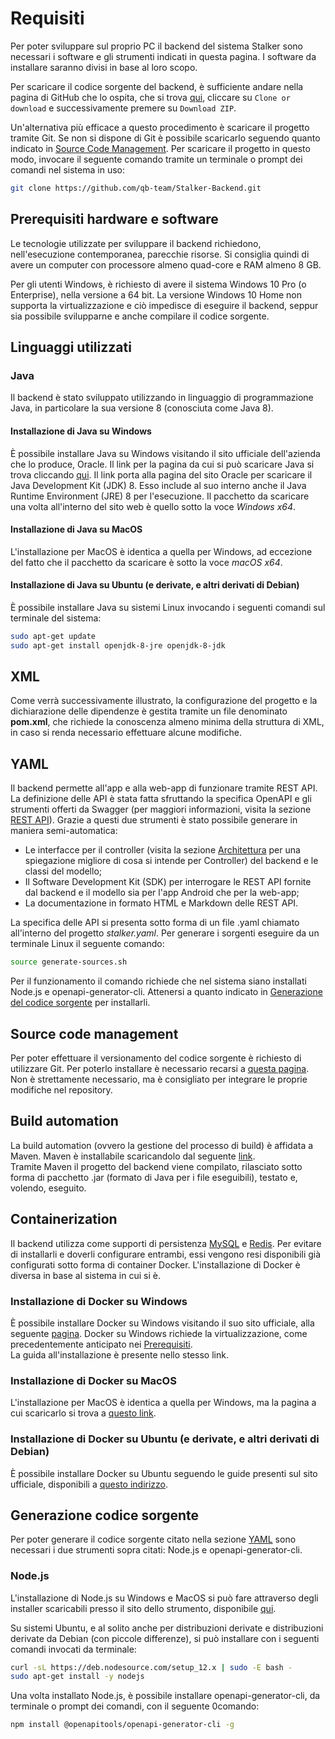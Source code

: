# Requisiti
Per poter sviluppare sul proprio PC il backend del sistema Stalker sono necessari i software e gli strumenti indicati in questa pagina.
I software da installare saranno divisi in base al loro scopo.

Per scaricare il codice sorgente del backend, è sufficiente andare nella pagina di GitHub che lo ospita, che si trova [qui](https://github.com/qb-team/Stalker-Backend), cliccare su `Clone or download` e successivamente premere su `Download ZIP`.

Un'alternativa più efficace a questo procedimento è scaricare il progetto tramite Git. Se non si dispone di Git è possibile scaricarlo seguendo quanto indicato in [Source Code Management](#source-code-management). Per scaricare il progetto in questo modo, invocare il seguente comando tramite un terminale o prompt dei comandi nel sistema in uso:
```bash
git clone https://github.com/qb-team/Stalker-Backend.git
```

<a name="prerequisiti"></a>
## Prerequisiti hardware e software
Le tecnologie utilizzate per sviluppare il backend richiedono, nell'esecuzione contemporanea, parecchie risorse. Si consiglia quindi di avere un computer con processore almeno quad-core e RAM almeno 8 GB.

Per gli utenti Windows, è richiesto di avere il sistema Windows 10 Pro (o Enterprise), nella versione a 64 bit. La versione Windows 10 Home non supporta la virtualizzazione e ciò impedisce di eseguire il backend, seppur sia possibile svilupparne e anche compilare il codice sorgente.

## Linguaggi utilizzati
### Java
Il backend è stato sviluppato utilizzando in linguaggio di programmazione Java, in particolare la sua versione 8 (conosciuta come Java 8).

#### Installazione di Java su Windows
È possibile installare Java su Windows visitando il sito ufficiale dell'azienda che lo produce, Oracle. Il link per la pagina da cui si può scaricare Java si trova cliccando [qui](https://www.oracle.com/java/technologies/javase/javase-jdk8-downloads.html). Il link porta alla pagina del sito Oracle per scaricare il Java Development Kit (JDK) 8. Esso include al suo interno anche il Java Runtime Environment (JRE) 8 per l'esecuzione.
Il pacchetto da scaricare una volta all'interno del sito web è quello sotto la voce *Windows x64*.

#### Installazione di Java su MacOS
L'installazione per MacOS è identica a quella per Windows, ad eccezione del fatto che il pacchetto da scaricare è sotto la voce *macOS x64*.

#### Installazione di Java su Ubuntu (e derivate, e altri derivati di Debian)
È possibile installare Java su sistemi Linux invocando i seguenti comandi sul terminale del sistema:
```bash
sudo apt-get update
sudo apt-get install openjdk-8-jre openjdk-8-jdk
```

## XML
Come verrà successivamente illustrato, la configurazione del progetto e la dichiarazione delle dipendenze è gestita tramite un file denominato **pom.xml**, che richiede la conoscenza almeno minima della struttura di XML, in caso si renda necessario effettuare alcune modifiche.

<a name="yaml"></a>
## YAML
Il backend permette all'app e alla web-app di funzionare tramite REST API. La definizione delle API è stata fatta sfruttando la specifica OpenAPI e gli strumenti offerti da Swagger (per maggiori informazioni, visita la sezione [REST API](/restapi/introduzione/)). Grazie a questi due strumenti è stato possibile generare in maniera semi-automatica:

- Le interfacce per il controller (visita la sezione [Architettura](/restapi/architettura/) per una spiegazione migliore di cosa si intende per Controller) del backend e le classi del modello;
- Il Software Development Kit (SDK) per interrogare le REST API fornite dal backend e il modello sia per l'app Android che per la web-app;
- La documentazione in formato HTML e Markdown delle REST API.

La specifica delle API si presenta sotto forma di un file .yaml chiamato all'interno del progetto *stalker.yaml*. Per generare i sorgenti eseguire da un terminale Linux il seguente comando:
```bash
source generate-sources.sh
```

Per il funzionamento il comando richiede che nel sistema siano installati Node.js e openapi-generator-cli. Attenersi a quanto indicato in [Generazione del codice sorgente](#generazione-codice-sorgente) per installarli.

<a name="source-code-management"></a>
## Source code management
Per poter effettuare il versionamento del codice sorgente è richiesto di utilizzare Git.
Per poterlo installare è necessario recarsi a [questa pagina](https://git-scm.com/downloads).  
Non è strettamente necessario, ma è consigliato per integrare le proprie modifiche nel repository.

## Build automation
La build automation (ovvero la gestione del processo di build) è affidata a Maven. Maven è installabile scaricandolo dal seguente [link](https://maven.apache.org/download.cgi).  
Tramite Maven il progetto del backend viene compilato, rilasciato sotto forma di pacchetto .jar (formato di Java per i file eseguibili), testato e, volendo, eseguito.

## Containerization
Il backend utilizza come supporti di persistenza [MySQL](https://www.mysql.com/it/) e [Redis](https://redis.io/). Per evitare di installarli e doverli configurare entrambi, essi vengono resi disponibili già configurati sotto forma di container Docker. L'installazione di Docker è diversa in base al sistema in cui si è.

### Installazione di Docker su Windows
È possibile installare Docker su Windows visitando il suo sito ufficiale, alla seguente [pagina](https://hub.docker.com/editions/community/docker-ce-desktop-windows). Docker su Windows richiede la virtualizzazione, come precedentemente anticipato nei [Prerequisiti](#prerequisiti).  
La guida all'installazione è presente nello stesso link.

### Installazione di Docker su MacOS
L'installazione per MacOS è identica a quella per Windows, ma la pagina a cui scaricarlo si trova a [questo link](https://hub.docker.com/editions/community/docker-ce-desktop-mac).

### Installazione di Docker su Ubuntu (e derivate, e altri derivati di Debian)
È possibile installare Docker su Ubuntu seguendo le guide presenti sul sito ufficiale, disponibili a [questo indirizzo](https://docs.docker.com/engine/install/ubuntu/).

<a name="generazione-codice-sorgente"></a>
## Generazione codice sorgente
Per poter generare il codice sorgente citato nella sezione [YAML](#yaml) sono necessari i due strumenti sopra citati: Node.js e openapi-generator-cli.

### Node.js
L'installazione di Node.js su Windows e MacOS si può fare attraverso degli installer scaricabili presso il sito dello strumento, disponibile [qui](https://nodejs.org/en/download/).

Su sistemi Ubuntu, e al solito anche per distribuzioni derivate e distribuzioni derivate da Debian (con piccole differenze), si può installare con i seguenti comandi invocati da terminale:
```bash
curl -sL https://deb.nodesource.com/setup_12.x | sudo -E bash -
sudo apt-get install -y nodejs
```

Una volta installato Node.js, è possibile installare openapi-generator-cli, da terminale o prompt dei comandi, con il seguente 0comando:
```bash
npm install @openapitools/openapi-generator-cli -g
```